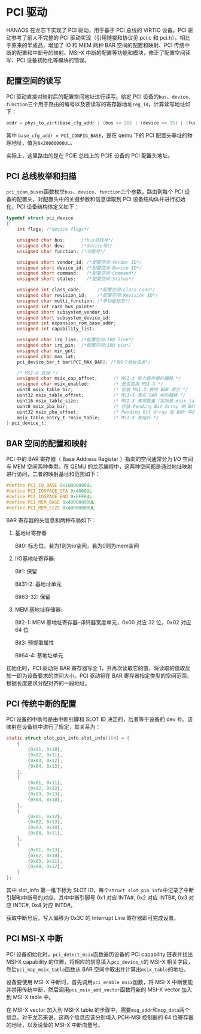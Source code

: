 # PCI 驱动

HANAOS 在龙芯下实现了 PCI 驱动，用于基于 PCI 总线的 VIRTIO 设备。PCI 驱动参考了前人不完整的 PCI 驱动实现（引用链接和协议见 pci.c 和 pci.h），相比于原来的半成品，增加了 IO 和 MEM 两种 BAR 空间的配置和映射、PCI 传统中断的配置和中断号的映射、MSI-X 中断的配置等功能和模块，修正了配置空间读写、PCI 设备初始化等模块的错误。

## 配置空间的读写

PCI 驱动直接对映射后的配置空间地址进行读写。给定 PCI 设备的`bus`、`device`、`function`三个用于路由的编号以及要读写的寄存器地址`reg_id`，计算读写地址如下：

```c
addr = phys_to_virt(base_cfg_addr | (bus << 20) | (device << 15) | (function << 12) | (reg_id & 0xFFC));
```

其中 `base_cfg_addr = PCI_CONFIG_BASE`，是在 qemu 下的 PCI 配置头基址的物理地址，值为`0x20000000UL`。

实际上，这里路由的是在 PCIE 总线上的 PCIE 设备的 PCI 配置头地址。

## PCI 总线枚举和扫描

`pci_scan_buses`函数枚举`bus`、`device`、`function`三个参数，路由到每个 PCI 设备的配置头，对配置头中的关键参数和信息读取到 PCI 设备结构体并进行初始化，PCI 设备结构体定义如下：

```c
typedef struct pci_device
{
    int flags; /*device flags*/

    unsigned char bus;      /*bus总线号*/
    unsigned char dev;      /*device号*/
    unsigned char function; /*功能号*/

    unsigned short vendor_id; /*配置空间:Vendor ID*/
    unsigned short device_id; /*配置空间:Device ID*/
    unsigned short command;   /*配置空间:Command*/
    unsigned short status;    /*配置空间:Status*/

    unsigned int class_code;      /*配置空间:Class Code*/
    unsigned char revision_id;    /*配置空间:Revision ID*/
    unsigned char multi_function; /*多功能标志*/
    unsigned int card_bus_pointer;
    unsigned short subsystem_vendor_id;
    unsigned short subsystem_device_id;
    unsigned int expansion_rom_base_addr;
    unsigned int capability_list;

    unsigned char irq_line; /*配置空间:IRQ line*/
    unsigned char irq_pin;  /*配置空间:IRQ pin*/
    unsigned char min_gnt;
    unsigned char max_lat;
    pci_device_bar_t bar[PCI_MAX_BAR]; /*有6个地址信息*/

    /* MSI-X 支持 */
    unsigned char msix_cap_offset;      /* MSI-X 能力寄存器的偏移 */
    unsigned char msix_enabled;         /* 是否启用 MSI-X */
    uint8 msix_table_bir;               /* 存放 MSI-X 表的 BAR 索引 */
    uint32 msix_table_offset;           /* MSI-X 表在 BAR 中的偏移 */
    uint16 msix_table_size;             /* MSI-X 表项数量（实际是 msix_table_size + 1） */
    uint8 msix_pba_bir;                 /* 存放 Pending Bit Array 的 BAR 索引 */
    uint32 msix_pba_offset;             /* Pending Bit Array 在 BAR 中的偏移 */
    msix_table_entry_t *msix_table;     /* MSI-X 表指针 */
} pci_device_t;
```

## BAR 空间的配置和映射

PCI 中的 BAR 寄存器（ Base Address Register ）指向的空间通常分为 I/O 空间与 MEM 空间两种类型。在 QEMU 的龙芯编程中，这两种空间都是通过地址映射进行访问，二者的映射基址和范围如下：

```c
#define PCI_IO_BASE 0x18000000UL
#define PCI_IOSPACE_STA 0x4000UL
#define PCI_IOSPACE_END 0xFFFFUL
#define PCI_MEM_BASE 0x40000000UL
#define PCI_MEM_SIZE 0x40000000UL
```

BAR 寄存器的头信息和两种布局如下：

1. 基地址寄存器

    Bit0: 标志位，若为1则为io空间，若为0则为mem空间

2. I/O基地址寄存器:

    Bit1: 保留

    Bit31-2: 基地址单元

    Bit63-32: 保留

3. MEM 基地址存储器:

    Bit2-1: MEM 基地址寄存器-译码器宽度单元，0x00 对应 32 位，0x02 对应 64 位

    Bit3: 预提取属性

    Bit64-4: 基地址单元

初始化时，PCI 驱动将 BAR 寄存器写全 1，并再次读取它的值，将读取的值取反加一即为设备要求的空间大小。PCI 驱动将在 BAR 寄存器指定类型的空间范围，根据长度要求分配对齐的一段地址。

## PCI 传统中断的配置

PCI 设备的中断号是由中断引脚和 SLOT ID 决定的，后者等于设备的 dev 号。该映射在设备树中进行了规定，其关系为：

```c
static struct slot_pin_info slot_info[][4] = {
	{
		{0x01, 0x10},
		{0x02, 0x11},
		{0x03, 0x12},
		{0x04, 0x13},
	},
	{
		{0x01, 0x11},
		{0x02, 0x12},
		{0x03, 0x13},
		{0x04, 0x10},
	},
	{
		{0x01, 0x12},
		{0x02, 0x13},
		{0x03, 0x10},
		{0x04, 0x11},
	},
	{
		{0x01, 0x13},
		{0x02, 0x10},
		{0x03, 0x11},
		{0x04, 0x12},
	}
};
```

其中 slot_info 第一维下标为 SLOT ID，每个`struct slot_pin_info`中记录了中断引脚和中断号的对应，其中中断引脚号 0x1 对应 INTA#, 0x2 对应 INTB#, 0x3 对应 INTC#, 0x4 对应 INTD#。

获取中断号后，写入偏移为 0x3C 的 Interrupt Line 寄存器即可完成设置。

## PCI MSI-X 中断

PCI 设备初始化时，`pci_detect_msix`函数遍历设备的 PCI capability 链表并找出 MSI-X capability 的位置，将相应的信息填入`pci_device_t`的 MSI-X 相关字段，然后`pci_map_msix_table`函数从 BAR 空间中取出并计算出`msix_table`的地址。

设备要使用 MSI-X 中断时，首先调用`pci_enable_msix`函数，将 MSI-X 中断使能并禁用传统中断，然后调用`pci_msix_add_vector`函数将新的 MSI-X vector 加入到 MSI-X table 中。

在 MSI-X vector 加入到 MSI-X table 的步骤中，需要`msg_addr`和`msg_data`两个信息。对于龙芯来说，这两个信息应该分别填入 PCH-MSI 控制器的 64 位寄存器的地址，以及设备的 MSI-X 中断向量号。